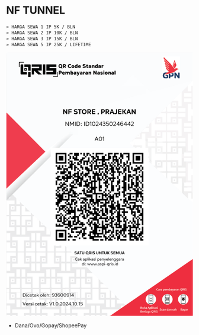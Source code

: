 # NF TUNNEL 
```
» 𝙷𝙰𝚁𝙶𝙰 𝚂𝙴𝚆𝙰 𝟷 𝙸𝙿 𝟻𝙺 / 𝙱𝙻𝙽 
» 𝙷𝙰𝚁𝙶𝙰 𝚂𝙴𝚆𝙰 𝟸 𝙸𝙿 𝟷𝟶𝙺 / 𝙱𝙻𝙽 
» 𝙷𝙰𝚁𝙶𝙰 𝚂𝙴𝚆𝙰 𝟹 𝙸𝙿 𝟷𝟻𝙺 / 𝙱𝙻𝙽 
» 𝙷𝙰𝚁𝙶𝙰 𝚂𝙴𝚆𝙰 𝟻 𝙸𝙿 𝟸𝟻𝙺 / 𝙻𝙸𝙵𝙴𝚃𝙸𝙼𝙴 
```
![qris](https://github.com/NFTUNNEL/tunnel/blob/5e50eef68ef68c4414e5027fe2c0dbf41115fbba/G903728607-0703A01.png)
- Dana/Ovo/Gopay/ShopeePay
 
